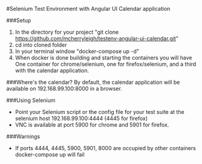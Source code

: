 #Selenium Test Environment with Angular UI Calendar application

###Setup
1. In the directory for your project "git clone https://github.com/mcherryleigh/testenv-angular-ui-calendar.git"
1. cd into cloned folder
1. In your terminal window "docker-compose up -d"
1. When docker is done building and starting the containers you will have One container for chrome/selenium, one for firefox/selenium, and a third with the calendar application.

###Where's the calendar?
By default, the calendar application will be available on 192.168.99.100:8000 in a browser.

###Using Selenium
* Point your Selenium script or the config file for your test suite at the selenium host 192.168.99.100:4444 (4445 for firefox)
* VNC is available at port 5900 for chrome and 5901 for firefox.

###Warnings
* If ports 4444, 4445, 5900, 5901, 8000 are occupied by other containers docker-compose up will fail